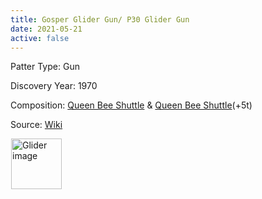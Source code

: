 ```yaml
---
title: Gosper Glider Gun/ P30 Glider Gun
date: 2021-05-21
active: false
---
```



Patter Type: Gun

Discovery Year: 1970

Composition: [Queen Bee Shuttle](https://galapagos.netlify.app/database/queen_bee_shuttle/) & [Queen Bee Shuttle](https://galapagos.netlify.app/database/queen_bee_shuttle/)(+5t)

Source: [Wiki](https://www.conwaylife.com/wiki/Gosper_glider_gun)
<!--more-->

<p>
<script type="text/javascript" src="https://www.conwaylife.com/js/lv-plugin.js"></script></p>

<div class="rle"><div class="codebox"><div style="display:none; position: relative; z-index: 1031;"><code>24bo11b$22bobo11b$12b2o6b2o12b2o$11bo3bo4b2o12b2o$2o8bo5bo3b2o14b$2o8b
o3bob2o4bobo11b$10bo5bo7bo11b$11bo3bo20b$12b2o!
#C [[ THEME 6 GRID GRIDMAJOR 0 ZOOM 8.0 ]]
</code></div></div><canvas width="760" height="560" style="margin-left:1px; position: relative; z-index: 1031;"><noscript> <a href="https://www.conwaylife.com/wiki/File:Glider.png" class="image" title="Glider image"><img alt="Glider image" src="https://www.conwaylife.com/w/images/7/79/Glider.png" decoding="async" width="81" height="81" /></a> </noscript></canvas></div>
